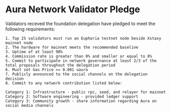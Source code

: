 # Aura Network Validator Pledge

Validators receved the foundation delegation have pledged to meet the following requirements:

    1. Top 25 validators must run an Euphoria testnet node beside Xstaxy mainnet node
    2. The hardware for mainnet meets the recommended baseline    
    3. Uptime of at least 90%
    4. Commission rate is greater than 0% and smaller or equal to 8%
    5. Commit to participate in network governance at least 2/3 of the total proposals throughout the delegation period
    6. Must set Gas Price >= 0.001 uaura
    7. Publicly announced to the social channels on the delegation decision
    8. Commit to any network contribution listed below:

    Category 1: Infrastructure - public rpc, seed, and relayer for mainnet
    Category 2: Software engineering - provided ledger support
    Category 3: Community growth - share information regarding Aura on social media channels
